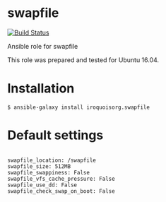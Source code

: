 # swapfile

[![Build Status](https://travis-ci.com/iroquoisorg/ansible-role-swapfile.svg?branch=master)](https://travis-ci.com/iroquoisorg/ansible-role-memcached)

Ansible role for swapfile

This role was prepared and tested for Ubuntu 16.04.

# Installation

`$ ansible-galaxy install iroquoisorg.swapfile`

# Default settings

```

swapfile_location: /swapfile
swapfile_size: 512MB
swapfile_swappiness: False
swapfile_vfs_cache_pressure: False
swapfile_use_dd: False
swapfile_check_swap_on_boot: False

```
